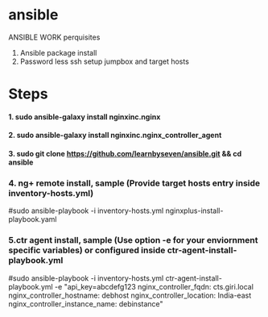 # ansible
ANSIBLE WORK
perquisites
1. Ansible package install
2. Password less ssh setup jumpbox and target hosts 
# Steps
#### 1. sudo ansible-galaxy install nginxinc.nginx
#### 2. sudo ansible-galaxy install nginxinc.nginx_controller_agent
#### 3. sudo git clone https://github.com/learnbyseven/ansible.git && cd ansible 

### 4. ng+ remote install, sample (Provide target hosts entry inside inventory-hosts.yml)
#sudo ansible-playbook -i inventory-hosts.yml nginxplus-install-playbook.yaml

### 5.ctr agent install, sample (Use option -e for your enviornment specific variables) or configured inside ctr-agent-install-playbook.yml
#sudo ansible-playbook -i inventory-hosts.yml ctr-agent-install-playbook.yml -e "api_key=abcdefg123 nginx_controller_fqdn: cts.giri.local nginx_controller_hostname: debhost nginx_controller_location: India-east nginx_controller_instance_name: debinstance"
